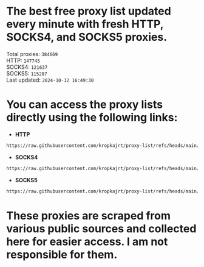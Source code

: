 # The best free proxy list updated every minute with fresh HTTP, SOCKS4, and SOCKS5 proxies.

Total proxies: `384669`  
HTTP: `147745`  
SOCKS4: `121637`  
SOCKS5: `115287`  
Last updated: `2024-10-12 16:49:30`  

# You can access the proxy lists directly using the following links:

- **HTTP**

```bash
https://raw.githubusercontent.com/kropkajrt/proxy-list/refs/heads/main/http.txt
```

- **SOCKS4**

```bash
https://raw.githubusercontent.com/kropkajrt/proxy-list/refs/heads/main/socks4.txt
```

- **SOCKS5**

```bash
https://raw.githubusercontent.com/kropkajrt/proxy-list/refs/heads/main/socks5.txt
```

# These proxies are scraped from various public sources and collected here for easier access. I am not responsible for them.
